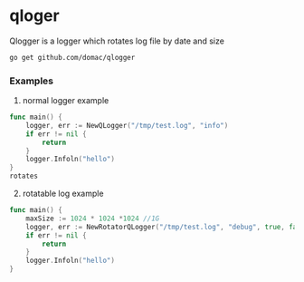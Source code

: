 # qloger

Qlogger is a logger which rotates log file by date and size

```bash
go get github.com/domac/qlogger
```

### Examples

1. normal logger example

```go
func main() {
    logger, err := NewQLogger("/tmp/test.log", "info")
	if err != nil {
        return
    }
    logger.Infoln("hello")
}
rotates
```

 2. rotatable log example

```go
func main() {
    maxSize := 1024 * 1024 *1024 //1G
    logger, err := NewRotatorQLogger("/tmp/test.log", "debug", true, false, true, maxSize)
	if err != nil {
        return
    }
    logger.Infoln("hello")
}

```